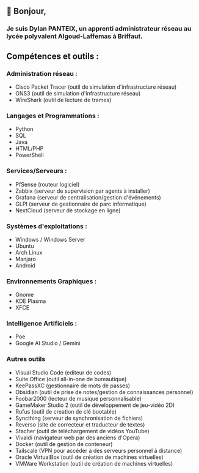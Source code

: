 ## 👋 Bonjour,
### Je suis Dylan PANTEIX, un apprenti administrateur réseau au lycée polyvalent Algoud-Laffemas à Briffaut. 


## Compétences et outils :
### Administration réseau :
- Cisco Packet Tracer (outil de simulation d'infrastructure réseau)
- GNS3 (outil de simulation d'infrastructure réseau)
- WireShark (outil de lecture de trames)

### Langages et Programmations :
- Python
- SQL
- Java
- HTML/PHP
- PowerShell

### Services/Serveurs :
- PfSense (routeur logiciel)
- Zabbix (serveur de supervision par agents à installer)
- Grafana (serveur de centralisation/gestion d'événements)
- GLPI (serveur de gestionnaire de parc informatique)
- NextCloud (serveur de stockage en ligne)

### Systèmes d'exploitations :
- Windows / Windows Server
- Ubuntu
- Arch Linux
- Manjaro
- Android

### Environnements Graphiques :
- Gnome
- KDE Plasma
- XFCE

### Intelligence Artificiels :
- Poe
- Google AI Studio / Gemini

### Autres outils
- Visual Studio Code (editeur de codes)
- Suite Office (outil all-in-one de bureautique)
- KeePassXC (gestionnaire de mots de passes)
- Obsidian (outil de prise de notes/gestion de connaissances personnel)
- Foobar2000 (lecteur de musique personnalisable)
- GameMaker Studio 2 (outil de développement de jeu-vidéo 2D)
- Rufus (outil de creation de clé bootable)
- Syncthing (serveur de synchronisation de fichiers)
- Reverso (site de correcteur et traducteur de textes)
- Stacher (outil de téléchargement de vidéos YouTube)
- Vivaldi (navigateur web par des anciens d'Opera)
- Docker (outil de gestion de conteneur)
- Tailscale (VPN pour accéder à des serveurs personnel à distance)
- Oracle VirtualBox (outil de création de machines virtuelles)
- VMWare Workstation (outil de création de machines virtuelles)
